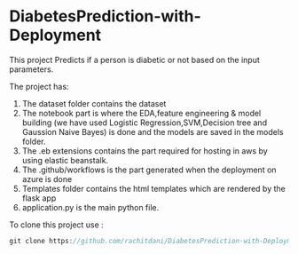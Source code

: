# DiabetesPrediction-with-Deployment

This project Predicts if a person is diabetic or not based on the input parameters.

The project has:

1. The dataset folder contains the dataset
2. The notebook part is where the EDA,feature engineering & model building (we have used Logistic Regression,SVM,Decision tree and Gaussion Naive Bayes) is done and the models are saved in the models folder.
3. The .eb extensions contains the part required for hosting in aws by using elastic beanstalk.
4. The .github/workflows is the part generated when the deployment on azure is done
5. Templates folder contains the html templates which are rendered by the flask app
6. application.py is the main python file.

To clone this project use :

```javascript
git clone https://github.com/rachitdani/DiabetesPrediction-with-Deployment.git
```




